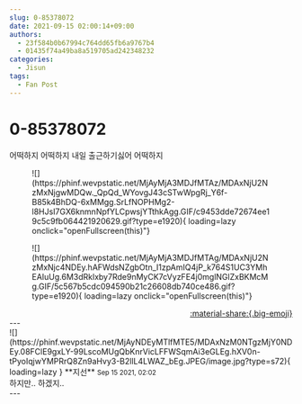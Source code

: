 ```yaml
---
slug: 0-85378072
date: 2021-09-15 02:00:14+09:00
authors:
  - 23f584b0b67994c764dd65fb6a9767b4
  - 01435f74a49ba8a519705ad242348232
categories:
  - Jisun
tags:
  - Fan Post
---
```


# 0-85378072

<div class="post-container" markdown="1">
<div class="content-container md-sidebar__scrollwrap" markdown="1">

어떡하지 어떡하지 내일 출근하기싫어 어떡하지
<figure markdown="1">
![](https://phinf.wevpstatic.net/MjAyMjA3MDJfMTAz/MDAxNjU2NzMxNjgwMDQw._QpQd_WYovgJ43cSTwWpgRj_Y6f-B85k4BhDQ-6xMMgg.SrLfNOPHMg2-l8HJsI7GX6knmnNpfYLCpwsjYTthkAgg.GIF/c9453dde72674ee19c5c9fb064421920629.gif?type=e1920){ loading=lazy onclick="openFullscreen(this)"}
</figure>

<figure markdown="1">
![](https://phinf.wevpstatic.net/MjAyMjA3MDJfMTAg/MDAxNjU2NzMxNjc4NDEy.hAFWdsNZgbOtn_I1zpAmIQ4jP_k764S1UC3YMhEAIuUg.6M3dRklxby7Rde9nMyCK7cVyzFE4j0mglNGlZxBKMcMg.GIF/5c567b5cdc094590b21c26608db740ce486.gif?type=e1920){ loading=lazy onclick="openFullscreen(this)"}
</figure>


</div>
</div>

<div style="text-align: right;" markdown="1">
<a href="https://weverse.io/fromis9/fanpost/0-85378072" style="text-align: right;">:material-share:{.big-emoji}</a>
</div>
---

<div class="comments-container md-sidebar__scrollwrap" markdown="1">
<div class="comment" markdown="1">
<div class='id-container' markdown="1">
![](https://phinf.wevpstatic.net/MjAyNDEyMTlfMTE5/MDAxNzM0NTgzMjY0NDEy.08FClE9gxLY-99LscoMUgQbKnrVicLFFWSqmAi3eGLEg.hXV0n-tPyoIqjwYMPRrQ8Zn9aHvy3-B2llL4LWAZ_bEg.JPEG/image.jpg?type=s72){ loading=lazy }
**<span class="artist">지선</span>** <small>Sep 15 2021, 02:02</small><br>
</div>
<div class='comment-body' markdown="1">
하지만.. 하겠지..
</div>
</div>
</div>
---
